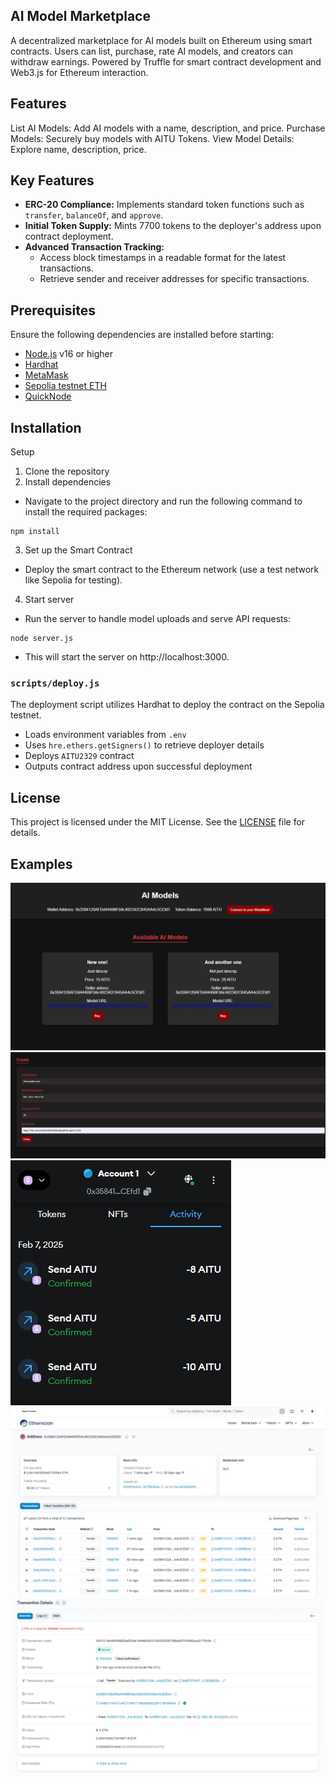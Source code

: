 ## AI Model Marketplace 
A decentralized marketplace for AI models built on Ethereum using smart contracts. Users can list, purchase, rate AI models, and creators can withdraw earnings. Powered by Truffle for smart contract development and Web3.js for Ethereum interaction.

## Features
List AI Models: Add AI models with a name, description, and price.
Purchase Models: Securely buy models with AITU Tokens.
View Model Details: Explore name, description, price.

## Key Features

- **ERC-20 Compliance:** Implements standard token functions such as `transfer`, `balanceOf`, and `approve`.
- **Initial Token Supply:** Mints 7700 tokens to the deployer's address upon contract deployment.
- **Advanced Transaction Tracking:**
  - Access block timestamps in a readable format for the latest transactions.
  - Retrieve sender and receiver addresses for specific transactions.

## Prerequisites

Ensure the following dependencies are installed before starting:

- [Node.js](https://nodejs.org/) v16 or higher
- [Hardhat](https://hardhat.org/)
- [MetaMask](https://metamask.io/)
- [Sepolia testnet ETH](https://cloud.google.com/application/web3/faucet/ethereum/sepolia/)
- [QuickNode](https://www.quicknode.com/)

## Installation

Setup
1. Clone the repository
2. Install dependencies
- Navigate to the project directory and run the following command to install the required packages:
```
npm install
```
3. Set up the Smart Contract
- Deploy the smart contract to the Ethereum network (use a test network like Sepolia for testing).
4. Start server
- Run the server to handle model uploads and serve API requests:
```
node server.js
```
- This will start the server on http://localhost:3000.

### `scripts/deploy.js`
The deployment script utilizes Hardhat to deploy the contract on the Sepolia testnet.
- Loads environment variables from `.env`
- Uses `hre.ethers.getSigners()` to retrieve deployer details
- Deploys `AITU2329` contract
- Outputs contract address upon successful deployment

## License
This project is licensed under the MIT License. See the [LICENSE](LICENCE) file for details.

## Examples
![](aiModels.jpg)
![](Create.jpg)
![](Send.jpg)
![](etherscan.jpg)
![](Details.jpg)
